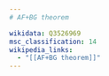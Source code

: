 ```yaml
---
# AF+BG theorem

wikidata: Q3526969
msc_classification: 14
wikipedia_links:
  - "[[AF+BG theorem]]"
---
```

